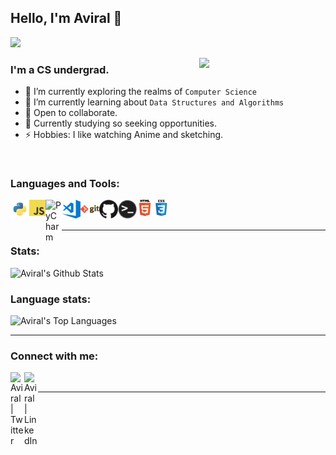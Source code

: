 ## Hello, I'm Aviral 👋

[<img src="https://komarev.com/ghpvc/?username=aviral10&label=Profile+Views&color=4287f5&style=flat" />](https://github.com/aviral10)

<!-- <img src="https://media.giphy.com/media/fAnzw6YK33jMwzp5wp/giphy.gif" align="right"  width="100%"/> -->
<img src="https://media.giphy.com/media/xUA7bdpLxQhsSQdyog/giphy.gif" align="right"  width="40%"/>

<!-- <img src="https://media.giphy.com/media/11ZSwQNWba4YF2/giphy.gif" align="right" width="200px" height="20%" />
 -->

### I'm a CS undergrad.

- 🔭 I’m currently exploring the realms of `Computer Science`
- 🌱 I’m currently learning about `Data Structures and Algorithms`
- 👯 Open to collaborate.
- 💼  Currently studying so seeking opportunities.
- ⚡ Hobbies: I like watching Anime and sketching.

<br/>


### Languages and Tools:

<img align="left" alt="python" width="30px" src="https://raw.githubusercontent.com/github/explore/80688e429a7d4ef2fca1e82350fe8e3517d3494d/topics/python/python.png" />


<img align="left" alt="JavaScript" width="26px" src="https://raw.githubusercontent.com/github/explore/80688e429a7d4ef2fca1e82350fe8e3517d3494d/topics/javascript/javascript.png"/>

<img align="left" alt="PyCharm" width="26px" src="https://upload.wikimedia.org/wikipedia/commons/a/a1/PyCharm_Logo.svg" />

<img align="left" alt="Visual Studio Code" width="30px" src="https://raw.githubusercontent.com/github/explore/80688e429a7d4ef2fca1e82350fe8e3517d3494d/topics/visual-studio-code/visual-studio-code.png" />

<img align="left" alt="Git" width="30px" src="https://raw.githubusercontent.com/github/explore/80688e429a7d4ef2fca1e82350fe8e3517d3494d/topics/git/git.png" />

<img align="left" alt="GitHub" width="30px" src="https://raw.githubusercontent.com/github/explore/78df643247d429f6cc873026c0622819ad797942/topics/github/github.png" />

<img align="left" alt="Terminal" width="30px" src="https://raw.githubusercontent.com/github/explore/80688e429a7d4ef2fca1e82350fe8e3517d3494d/topics/terminal/terminal.png" />

<img align="left" alt="HTML5" width="26px" src="https://raw.githubusercontent.com/github/explore/80688e429a7d4ef2fca1e82350fe8e3517d3494d/topics/html/html.png"/>

<img align="left" alt="CSS3" width="26px" src="https://raw.githubusercontent.com/github/explore/80688e429a7d4ef2fca1e82350fe8e3517d3494d/topics/css/css.png" />


<br/>
<br/>



---
### Stats:
<!-- 
[![Aviral's github stats](https://github-readme-stats.vercel.app/api?username=aviral10&count_private=true&show_icons=true&theme=tokyonight&hide=contribs,prs&cache_second=10000)](https://github.com/aviral10)
-->
<img alt="Aviral's Github Stats" src="https://github-readme-stats.vercel.app/api?username=aviral10&show_icons=true&count_private=true&theme=tokyonight" />



### Language stats:

<img alt="Aviral's Top Languages" src="https://github-readme-stats.vercel.app/api/top-langs/?username=aviral10&layout=compact&theme=tokyonight&hide=Jupyter Notebook"/>

---

### Connect with me:

[<img align="left" alt="Aviral | Twitter" width="22px" src="https://cdn.jsdelivr.net/npm/simple-icons@v3/icons/twitter.svg" />][twitter]
[<img align="left" alt="Aviral | LinkedIn" width="22px" src="https://cdn.jsdelivr.net/npm/simple-icons@v3/icons/linkedin.svg" />][linkedin]

<br/>

---

<br/>

[website]: https://blank
[twitter]: https://twitter.com/i_aviral_
[youtube]: https://youtube.com/__
[instagram]: https://instagram.com/@@@@
[linkedin]: https://linkedin.com/in/aviral-rana/


